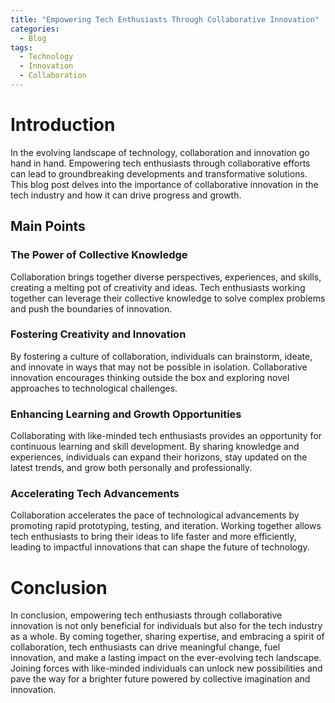```yaml
---
title: "Empowering Tech Enthusiasts Through Collaborative Innovation"
categories:
  - Blog
tags:
  - Technology
  - Innovation
  - Collaboration
---
```


# Introduction
In the evolving landscape of technology, collaboration and innovation go hand in hand. Empowering tech enthusiasts through collaborative efforts can lead to groundbreaking developments and transformative solutions. This blog post delves into the importance of collaborative innovation in the tech industry and how it can drive progress and growth.

## Main Points
### The Power of Collective Knowledge
Collaboration brings together diverse perspectives, experiences, and skills, creating a melting pot of creativity and ideas. Tech enthusiasts working together can leverage their collective knowledge to solve complex problems and push the boundaries of innovation.

### Fostering Creativity and Innovation
By fostering a culture of collaboration, individuals can brainstorm, ideate, and innovate in ways that may not be possible in isolation. Collaborative innovation encourages thinking outside the box and exploring novel approaches to technological challenges.

### Enhancing Learning and Growth Opportunities
Collaborating with like-minded tech enthusiasts provides an opportunity for continuous learning and skill development. By sharing knowledge and experiences, individuals can expand their horizons, stay updated on the latest trends, and grow both personally and professionally.

### Accelerating Tech Advancements
Collaboration accelerates the pace of technological advancements by promoting rapid prototyping, testing, and iteration. Working together allows tech enthusiasts to bring their ideas to life faster and more efficiently, leading to impactful innovations that can shape the future of technology.

# Conclusion
In conclusion, empowering tech enthusiasts through collaborative innovation is not only beneficial for individuals but also for the tech industry as a whole. By coming together, sharing expertise, and embracing a spirit of collaboration, tech enthusiasts can drive meaningful change, fuel innovation, and make a lasting impact on the ever-evolving tech landscape. Joining forces with like-minded individuals can unlock new possibilities and pave the way for a brighter future powered by collective imagination and innovation.